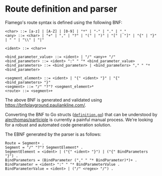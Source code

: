 # Route definition and parser

Flamego's route syntax is defined using the following BNF:

```ebnf
<char> ::= [a-z] | [A-Z] | [0-9] | "*" | "-" | "." | "_"
<any> ::= <char> | "+" | "," | "?" | "(" | ")" | "[" | "]" | "{" | "}" | " " | "\\" | "|"

<ident> ::= <char>+

<bind_parameter_value> ::= <ident> | "/" <any>+ "/"
<bind_parameter> ::= <ident> ":" " "* <bind_parameter_value>
<bind_parameters> ::= <bind_parameter> | <bind_parameters> "," " "* <bind_parameter>

<segment_element> ::= <ident> | "{" <ident> "}" | "{" <bind_parameters> "}"
<segment> ::= "/" "?"? <segment_element>*
<route> ::= <segment>+
```

The above BNF is generated and validated using https://bnfplayground.pauliankline.com/.

Converting the BNF to Go structs ([`definition.go`](definition.go)) that can be understood by [alecthomas/participle](https://github.com/alecthomas/participle) is currently a painful manual process. We're looking for a robust and automated code generation solution.

The EBNF generated by the parser is as follows:

```ebnf
Route = Segment+ .
Segment = "/" "?"? SegmentElement* .
SegmentElement = <ident> | ("{" <ident> "}") | ("{" BindParameters "}") .
BindParameters = (BindParameter ("," " "* BindParameter)*)+ .
BindParameter = <ident> ":" " "* BindParameterValue .
BindParameterValue = <ident> | ("/" <regex> "/") .
```
